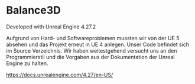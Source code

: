 # Balance3D

Developed with Unreal Engine 4.27.2

Aufgrund von Hard- und Softwareproblemen mussten wir von der UE 5 absehen und das Projekt erneut in UE 4 anlegen.
Unser Code befindet sich im Source Verzeichnis.
Wir haben weitestgehend versucht uns an den Programmierstil und die Vorgaben aus der Dokumentation der Unreal Engine zu halten.

https://docs.unrealengine.com/4.27/en-US/


